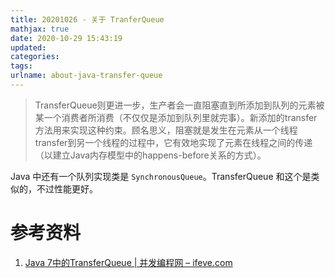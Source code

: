```yaml
---
title: 20201026 - 关于 TranferQueue
mathjax: true
date: 2020-10-29 15:43:19
updated:
categories:
tags:
urlname: about-java-transfer-queue
---
```




<!-- more -->



> TransferQueue则更进一步，生产者会一直阻塞直到所添加到队列的元素被某一个消费者所消费（不仅仅是添加到队列里就完事）。新添加的transfer方法用来实现这种约束。顾名思义，阻塞就是发生在元素从一个线程transfer到另一个线程的过程中，它有效地实现了元素在线程之间的传递（以建立Java内存模型中的happens-before关系的方式）。



Java 中还有一个队列实现类是 `SynchronousQueue`。TransferQueue 和这个是类似的，不过性能更好。







# 参考资料

1. [Java 7中的TransferQueue | 并发编程网 – ifeve.com](http://ifeve.com/java-transfer-queue/)